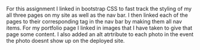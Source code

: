 For this assignment I linked in bootstrap CSS to fast track the styling of my all three pages on my site as well as the nav bar. I then linked each of the pages to their corresponding tag in the nav bar by making them all nav items. For my portfolio page I linked in images that I have taken to give that page some content. I also added an alt atrtribute to each photo in the event the photo doesnt show up on the deployed site. 